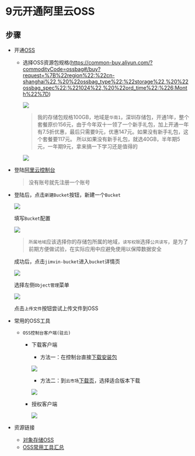 # 9元开通阿里云OSS

## 步骤
- 开通[OSS](https://www.aliyun.com/product/oss/?spm=5176.8142029.418687.8.6BcYhs)

  - 选择OSS资源包规格(https://common-buy.aliyun.com/?commodityCode=ossbag#/buy?request=%7B%22region%22:%22cn-shanghai%22,%20%22ossbag_type%22:%22storage%22,%20%22ossbag_spec%22:%221024%22,%20%22ord_time%22:%226:Month%22%7D)
    
    ![][ossPrice]

    > 我的存储包规格100GB，地域是`华南1`，深圳存储包，开通1年，整个套餐原价156元，由于今年双十一领了一个新手礼包，加上开通一年有7.5折优惠，最后只需要9元，优惠147元。如果没有新手礼包，这个套餐要117元。
      所以如果没有新手礼包，就选40GB，半年期5元，一年期9元，拿来搞一下学习还是值得的

    ![][myOssPrice]

- 登陆[阿里云控制台](https://home.console.aliyun.com/?spm=5176.7933691.416540.20.mSbanm)

  > 没有账号就先注册一个账号

- 登陆后，点击`新建Bucket`按钮，新建一个`Bucket`
  
  ![][createBucket]

  填写`Bucket`配置

  ![][newOssBucket]

  > `所属地域`应该选择你的存储包所属的地域，`读写权限`选择`公共读写`，是为了前期方便做试验，在实际应用中应避免使用以保障数据安全

  成功后，点击`jimvin-bucket`进入`bucket`详情页
  
  ![][checkBucket]

  选择左侧`Object管理`菜单

  ![][objectManage]

  点击`上传文件`按钮尝试上传文件到OSS
  
- 常用的OSS工具
  
  - `OSS控制台客户端(驻云)`
    - 下载客户端
      - 方法一：在控制台直接[下载安装包](http://gosspublic.alicdn.com/ossclient_v1.1.6-mac.zip?spm=5176.2020520105.113.3.r00g24&file=ossclient_v1.1.6-mac.zip)
    
      ![][downloadOssTool]

      - 方法二：到`云市场`[下载页](https://help.aliyun.com/document_detail/32204.html?spm=5176.doc44075.2.1.sBur1r)，选择适合版本下载
    
      ![][downloadOssTool2]

    - 授权客户端
      
      ![][ossClientConfig]

- 资源链接
  - [对象存储OSS](https://www.aliyun.com/product/oss/?spm=5176.8142029.418687.8.6BcYhs)
  - [OSS常用工具汇总](https://help.aliyun.com/document_detail/44075.html?spm=5176.product31815.3.1.3ZGONV)

[ossPrice]: https://jenkins.io/sites/default/files/oss_price.png
[myOssPrice]: https://jenkins.io/sites/default/files/my_oss_price.png     
[createBucket]: https://jenkins.io/sites/default/files/create-bucket.png     
[newOssBucket]: https://jenkins.io/sites/default/files/new-oss-bucket.png     
[checkBucket]: https://jenkins.io/sites/default/files/check-bucket.png     
[objectManage]: https://jenkins.io/sites/default/files/object_manage.png
[uploadFile]: https://jenkins.io/sites/default/files/upload_file.png
[downloadOssTool]: https://jenkins.io/sites/default/files/download_oss_tool.png
[downloadOssTool2]: https://jenkins.io/sites/default/files/download_oss_tool_2.png
[ossClientConfig]: https://jenkins.io/sites/default/files/ossclient_config.png